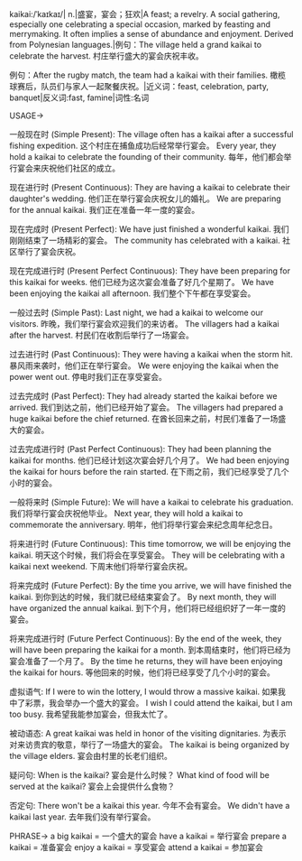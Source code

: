 kaikai:/ˈkaɪkaɪ/| n.|盛宴，宴会；狂欢|A feast; a revelry.  A social gathering, especially one celebrating a special occasion, marked by feasting and merrymaking. It often implies a sense of abundance and enjoyment.  Derived from Polynesian languages.|例句：The village held a grand kaikai to celebrate the harvest. 村庄举行盛大的宴会庆祝丰收。

例句：After the rugby match, the team had a kaikai with their families. 橄榄球赛后，队员们与家人一起聚餐庆祝。|近义词：feast, celebration, party, banquet|反义词:fast, famine|词性:名词


USAGE->

一般现在时 (Simple Present):
The village often has a kaikai after a successful fishing expedition.  这个村庄在捕鱼成功后经常举行宴会。
Every year, they hold a kaikai to celebrate the founding of their community. 每年，他们都会举行宴会来庆祝他们社区的成立。

现在进行时 (Present Continuous):
They are having a kaikai to celebrate their daughter's wedding. 他们正在举行宴会庆祝女儿的婚礼。
We are preparing for the annual kaikai. 我们正在准备一年一度的宴会。

现在完成时 (Present Perfect):
We have just finished a wonderful kaikai. 我们刚刚结束了一场精彩的宴会。
The community has celebrated with a kaikai. 社区举行了宴会庆祝。

现在完成进行时 (Present Perfect Continuous):
They have been preparing for this kaikai for weeks. 他们已经为这次宴会准备了好几个星期了。
We have been enjoying the kaikai all afternoon. 我们整个下午都在享受宴会。


一般过去时 (Simple Past):
Last night, we had a kaikai to welcome our visitors. 昨晚，我们举行宴会欢迎我们的来访者。
The villagers had a kaikai after the harvest. 村民们在收割后举行了一场宴会。

过去进行时 (Past Continuous):
They were having a kaikai when the storm hit.  暴风雨来袭时，他们正在举行宴会。
We were enjoying the kaikai when the power went out.  停电时我们正在享受宴会。


过去完成时 (Past Perfect):
They had already started the kaikai before we arrived. 我们到达之前，他们已经开始了宴会。
The villagers had prepared a huge kaikai before the chief returned. 在酋长回来之前，村民们准备了一场盛大的宴会。

过去完成进行时 (Past Perfect Continuous):
They had been planning the kaikai for months. 他们已经计划这次宴会好几个月了。
We had been enjoying the kaikai for hours before the rain started. 在下雨之前，我们已经享受了几个小时的宴会。

一般将来时 (Simple Future):
We will have a kaikai to celebrate his graduation. 我们将举行宴会庆祝他毕业。
Next year, they will hold a kaikai to commemorate the anniversary. 明年，他们将举行宴会来纪念周年纪念日。

将来进行时 (Future Continuous):
This time tomorrow, we will be enjoying the kaikai. 明天这个时候，我们将会在享受宴会。
They will be celebrating with a kaikai next weekend.  下周末他们将举行宴会庆祝。

将来完成时 (Future Perfect):
By the time you arrive, we will have finished the kaikai.  到你到达的时候，我们就已经结束宴会了。
By next month, they will have organized the annual kaikai. 到下个月，他们将已经组织好了一年一度的宴会。

将来完成进行时 (Future Perfect Continuous):
By the end of the week, they will have been preparing the kaikai for a month. 到本周结束时，他们将已经为宴会准备了一个月了。
By the time he returns, they will have been enjoying the kaikai for hours.  等他回来的时候，他们将已经享受了几个小时的宴会。

虚拟语气:
If I were to win the lottery, I would throw a massive kaikai. 如果我中了彩票，我会举办一个盛大的宴会。
I wish I could attend the kaikai, but I am too busy. 我希望我能参加宴会，但我太忙了。

被动语态:
A great kaikai was held in honor of the visiting dignitaries. 为表示对来访贵宾的敬意，举行了一场盛大的宴会。
The kaikai is being organized by the village elders. 宴会由村里的长老们组织。

疑问句:
When is the kaikai? 宴会是什么时候？
What kind of food will be served at the kaikai? 宴会上会提供什么食物？

否定句:
There won't be a kaikai this year. 今年不会有宴会。
We didn't have a kaikai last year. 去年我们没有举行宴会。


PHRASE->
a big kaikai = 一个盛大的宴会
have a kaikai = 举行宴会
prepare a kaikai = 准备宴会
enjoy a kaikai = 享受宴会
attend a kaikai = 参加宴会